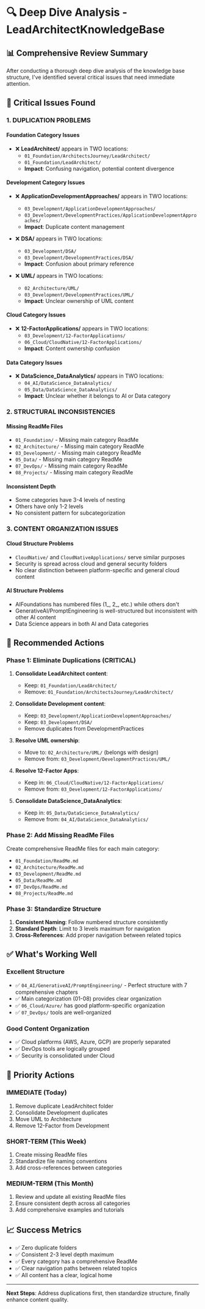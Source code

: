 # 🔍 Deep Dive Analysis - LeadArchitectKnowledgeBase

## 📊 Comprehensive Review Summary

After conducting a thorough deep dive analysis of the knowledge base structure, I've identified several critical issues that need immediate attention.

## 🚨 Critical Issues Found

### 1. **DUPLICATION PROBLEMS**

#### **Foundation Category Issues**
- ❌ **LeadArchitect/** appears in TWO locations:
  - `01_Foundation/ArchitectsJourney/LeadArchitect/`
  - `01_Foundation/LeadArchitect/`
  - **Impact**: Confusing navigation, potential content divergence

#### **Development Category Issues**
- ❌ **ApplicationDevelopmentApproaches/** appears in TWO locations:
  - `03_Development/ApplicationDevelopmentApproaches/`
  - `03_Development/DevelopmentPractices/ApplicationDevelopmentApproaches/`
  - **Impact**: Duplicate content management

- ❌ **DSA/** appears in TWO locations:
  - `03_Development/DSA/`
  - `03_Development/DevelopmentPractices/DSA/`
  - **Impact**: Confusion about primary reference

- ❌ **UML/** appears in TWO locations:
  - `02_Architecture/UML/`
  - `03_Development/DevelopmentPractices/UML/`
  - **Impact**: Unclear ownership of UML content

#### **Cloud Category Issues**
- ❌ **12-FactorApplications/** appears in TWO locations:
  - `03_Development/12-FactorApplications/`
  - `06_Cloud/CloudNative/12-FactorApplications/`
  - **Impact**: Content ownership confusion

#### **Data Category Issues**
- ❌ **DataScience_DataAnalytics/** appears in TWO locations:
  - `04_AI/DataScience_DataAnalytics/`
  - `05_Data/DataScience_DataAnalytics/`
  - **Impact**: Unclear whether it belongs to AI or Data category

### 2. **STRUCTURAL INCONSISTENCIES**

#### **Missing ReadMe Files**
- `01_Foundation/` - Missing main category ReadMe
- `02_Architecture/` - Missing main category ReadMe  
- `03_Development/` - Missing main category ReadMe
- `05_Data/` - Missing main category ReadMe
- `07_DevOps/` - Missing main category ReadMe
- `08_Projects/` - Missing main category ReadMe

#### **Inconsistent Depth**
- Some categories have 3-4 levels of nesting
- Others have only 1-2 levels
- No consistent pattern for subcategorization

### 3. **CONTENT ORGANIZATION ISSUES**

#### **Cloud Structure Problems**
- `CloudNative/` and `CloudNativeApplications/` serve similar purposes
- Security is spread across cloud and general security folders
- No clear distinction between platform-specific and general cloud content

#### **AI Structure Problems**
- AIFoundations has numbered files (1_, 2_, etc.) while others don't
- GenerativeAI/PromptEngineering is well-structured but inconsistent with other AI content
- Data Science appears in both AI and Data categories

## 🎯 Recommended Actions

### **Phase 1: Eliminate Duplications (CRITICAL)**

1. **Consolidate LeadArchitect content**:
   - Keep: `01_Foundation/LeadArchitect/`
   - Remove: `01_Foundation/ArchitectsJourney/LeadArchitect/`

2. **Consolidate Development content**:
   - Keep: `03_Development/ApplicationDevelopmentApproaches/`
   - Keep: `03_Development/DSA/`
   - Remove duplicates from DevelopmentPractices

3. **Resolve UML ownership**:
   - Move to: `02_Architecture/UML/` (belongs with design)
   - Remove from: `03_Development/DevelopmentPractices/UML/`

4. **Resolve 12-Factor Apps**:
   - Keep in: `06_Cloud/CloudNative/12-FactorApplications/`
   - Remove from: `03_Development/12-FactorApplications/`

5. **Consolidate DataScience_DataAnalytics**:
   - Keep in: `05_Data/DataScience_DataAnalytics/`
   - Remove from: `04_AI/DataScience_DataAnalytics/`

### **Phase 2: Add Missing ReadMe Files**

Create comprehensive ReadMe files for each main category:
- `01_Foundation/ReadMe.md`
- `02_Architecture/ReadMe.md`
- `03_Development/ReadMe.md`
- `05_Data/ReadMe.md`
- `07_DevOps/ReadMe.md`
- `08_Projects/ReadMe.md`

### **Phase 3: Standardize Structure**

1. **Consistent Naming**: Follow numbered structure consistently
2. **Standard Depth**: Limit to 3 levels maximum for navigation
3. **Cross-References**: Add proper navigation between related topics

## ✅ What's Working Well

### **Excellent Structure**
- ✅ `04_AI/GenerativeAI/PromptEngineering/` - Perfect structure with 7 comprehensive chapters
- ✅ Main categorization (01-08) provides clear organization
- ✅ `06_Cloud/Azure/` has good platform-specific organization
- ✅ `07_DevOps/` tools are well-organized

### **Good Content Organization**
- ✅ Cloud platforms (AWS, Azure, GCP) are properly separated
- ✅ DevOps tools are logically grouped
- ✅ Security is consolidated under Cloud

## 🚀 Priority Actions

### **IMMEDIATE (Today)**
1. Remove duplicate LeadArchitect folder
2. Consolidate Development duplicates
3. Move UML to Architecture
4. Remove 12-Factor from Development

### **SHORT-TERM (This Week)**
1. Create missing ReadMe files
2. Standardize file naming conventions
3. Add cross-references between categories

### **MEDIUM-TERM (This Month)**  
1. Review and update all existing ReadMe files
2. Ensure consistent depth across all categories
3. Add comprehensive examples and tutorials

## 📈 Success Metrics

- ✅ Zero duplicate folders
- ✅ Consistent 2-3 level depth maximum
- ✅ Every category has a comprehensive ReadMe
- ✅ Clear navigation paths between related topics
- ✅ All content has a clear, logical home

---

**Next Steps**: Address duplications first, then standardize structure, finally enhance content quality.
